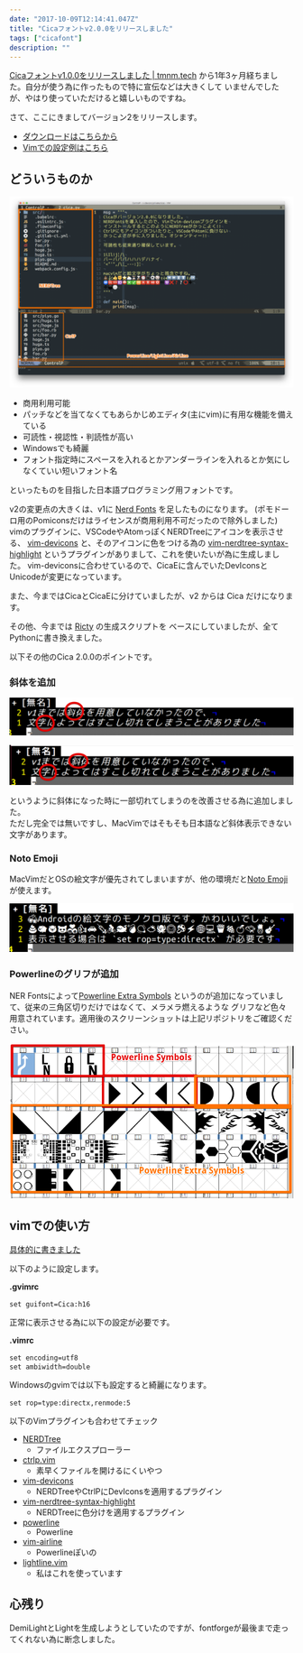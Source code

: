 ```yaml
---
date: "2017-10-09T12:14:41.047Z"
title: "Cicaフォントv2.0.0をリリースしました"
tags: ["cicafont"]
description: ""
---
```


[Cicaフォントv1\.0\.0をリリースしました \| tmnm\.tech](https://tmnm.tech/2016/07/12/cica-font-v1/)
から1年3ヶ月経ちました。自分が使う為に作ったもので特に宣伝などは大きくして
いませんでしたが、やはり使っていただけると嬉しいものですね。

さて、ここにきましてバージョン2をリリースします。

- [ダウンロードはこちらから](https://github.com/miiton/Cica/releases/)
- [Vimでの設定例はこちら](/2017/10/11/vim-setting-with-cica/)

## どういうものか

![こんな感じ](img/ss01.png "こんな感じ")

- 商用利用可能
- パッチなどを当てなくてもあらかじめエディタ(主にvim)に有用な機能を備えている
- 可読性・視認性・判読性が高い
- Windowsでも綺麗
- フォント指定時にスペースを入れるとかアンダーラインを入れるとか気にしなくていい短いフォント名

といったものを目指した日本語プログラミング用フォントです。

v2の変更点の大きくは、v1に [Nerd Fonts](https://nerdfonts.com/) を足したものになります。
(ポモドーロ用のPomiconsだけはライセンスが商用利用不可だったので除外しました)   
vimのプラグインに、VSCodeやAtomっぽくNERDTreeにアイコンを表示させる、
[vim\-devicons](https://github.com/ryanoasis/vim-devicons) と、そのアイコンに色をつける為の
[vim\-nerdtree\-syntax\-highlight](https://github.com/tiagofumo/vim-nerdtree-syntax-highlight)
というプラグインがありまして、これを使いたいが為に生成しました。
vim-deviconsに合わせているので、CicaEに含んでいたDevIconsとUnicodeが変更になっています。

また、今まではCicaとCicaEに分けていましたが、v2 からは Cica だけになります。

その他、今までは [Ricty](https://github.com/kudryavka/Ricty) の生成スクリプトを
ベースにしていましたが、全てPythonに書き換えました。

以下その他のCica 2.0.0のポイントです。

### 斜体を追加

![Before](img/ss04.png)

![After](img/ss05.png)

というように斜体になった時に一部切れてしまうのを改善させる為に追加しました。  
ただし完全では無いですし、MacVimではそもそも日本語など斜体表示できない文字があります。

### Noto Emoji

MacVimだとOSの絵文字が優先されてしまいますが、他の環境だと[Noto Emoji](https://github.com/googlei18n/noto-emoji)
が使えます。

![Noto Emoji](img/ss03.png)

### Powerlineのグリフが追加

NER Fontsによって[Powerline Extra Symbols](https://github.com/ryanoasis/powerline-extra-symbols)
というのが追加になっていまして、従来の三角区切りだけではなくて、メラメラ燃えるような
グリフなど色々用意されています。適用後のスクリーンショットは上記リポジトリをご確認ください。

![Powerline Extra Symbols](img/ss02.png)


## vimでの使い方

[具体的に書きました](2017/10/11/vim-setting-with-cica/)

以下のように設定します。

**.gvimrc**

```vim
set guifont=Cica:h16
```

正常に表示させる為に以下の設定が必要です。

**.vimrc**

```vim
set encoding=utf8
set ambiwidth=double
```

Windowsのgvimでは以下も設定すると綺麗になります。

```vim
set rop=type:directx,renmode:5
```

以下のVimプラグインも合わせてチェック

- [NERDTree](https://github.com/scrooloose/nerdtree)
  - ファイルエクスプローラー
- [ctrlp.vim](https://github.com/kien/ctrlp.vim)
  - 素早くファイルを開けるにくいやつ
- [vim\-devicons](https://github.com/ryanoasis/vim-devicons)
  - NERDTreeやCtrlPにDevIconsを適用するプラグイン
- [vim\-nerdtree\-syntax\-highlight](https://github.com/tiagofumo/vim-nerdtree-syntax-highlight)
  - NERDTreeに色分けを適用するプラグイン
- [powerline](https://github.com/powerline/powerline)
  - Powerline
- [vim-airline](https://github.com/vim-airline/vim-airline)
  - Powerlineぽいの
- [lightline.vim](https://github.com/itchyny/lightline.vim)
  - 私はこれを使っています

## 心残り

DemiLightとLightを生成しようとしていたのですが、fontforgeが最後まで走ってくれない為に断念しました。
